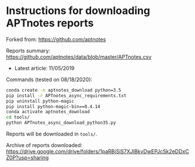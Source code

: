 # Instructions for downloading APTnotes reports

Forked from: <https://github.com/aptnotes>

Reports summary: <https://github.com/aptnotes/data/blob/master/APTnotes.csv>

- Latest article: 11/05/2019

Commands (tested on 08/18/2020):

```sh
conda create -n aptnotes_download python=3.5
pip install -r APTnotes_async_requirements.txt
pip uninstall python-magic
pip install python-magic-bin==0.4.14
conda activate aptnotes_download
cd tools/
python APTnotes_async_download_python35.py
```

Reports will be downloaded in `tools/`.

Archive of reports downloaded: <https://drive.google.com/drive/folders/1paRBjSiS7XJlBkvDwEPJcSk2eDDxCZ0P?usp=sharing>
